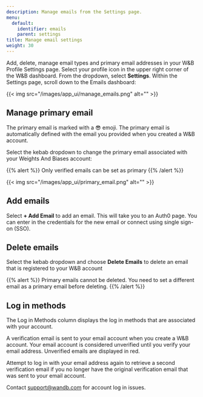 ```yaml
---
description: Manage emails from the Settings page.
menu:
  default:
    identifier: emails
    parent: settings
title: Manage email settings
weight: 30
---
```



Add, delete, manage email types and primary email addresses in your W&B Profile Settings page. Select your profile icon in the upper right corner of the W&B dashboard. From the dropdown, select **Settings**. Within the Settings page, scroll down to the Emails dashboard:

{{< img src="/images/app_ui/manage_emails.png" alt="" >}}

## Manage primary email

The primary email is marked with a 😎 emoji. The primary email is automatically defined with the email you provided when you created a W&B account.

Select the kebab dropdown to change the primary email associated with your Weights And Biases account:

{{% alert %}}
Only verified emails can be set as primary
{{% /alert %}}

{{< img src="/images/app_ui/primary_email.png" alt="" >}}

## Add emails

Select **+ Add Email** to add an email. This will take you to an Auth0 page. You can enter in the credentials for the new email or connect using single sign-on (SSO).

## Delete emails

Select the kebab dropdown and choose **Delete Emails** to delete an email that is registered to your W&B account

{{% alert %}}
Primary emails cannot be deleted. You need to set a different email as a primary email before deleting.
{{% /alert %}}

## Log in methods

The Log in Methods column displays the log in methods that are associated with your account.

A verification email is sent to your email account when you create a W&B account. Your email account is considered unverified until you verify your email address. Unverified emails are displayed in red.

Attempt to log in with your email address again to retrieve a second verification email if you no longer have the original verification email that was sent to your email account.

Contact support@wandb.com for account log in issues.